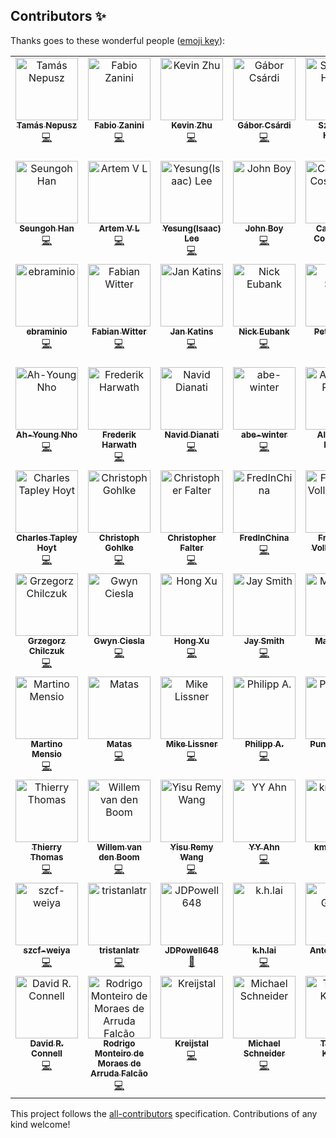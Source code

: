 ## Contributors ✨

Thanks goes to these wonderful people ([emoji key](https://allcontributors.org/docs/en/emoji-key)):

<!-- ALL-CONTRIBUTORS-LIST:START - Do not remove or modify this section -->
<!-- prettier-ignore-start -->
<!-- markdownlint-disable -->
<table>
  <tbody>
    <tr>
      <td align="center" valign="top" width="14.28%"><a href="https://collmot.com/"><img src="https://avatars.githubusercontent.com/u/195637?v=4?s=100" width="100px;" alt="Tamás Nepusz"/><br /><sub><b>Tamás Nepusz</b></sub></a><br /><a href="https://github.com/igraph/python-igraph/commits?author=ntamas" title="Code">💻</a></td>
      <td align="center" valign="top" width="14.28%"><a href="https://fabilab.org/"><img src="https://avatars.githubusercontent.com/u/1200640?v=4?s=100" width="100px;" alt="Fabio Zanini"/><br /><sub><b>Fabio Zanini</b></sub></a><br /><a href="https://github.com/igraph/python-igraph/commits?author=iosonofabio" title="Code">💻</a></td>
      <td align="center" valign="top" width="14.28%"><a href="https://github.com/Gomango999"><img src="https://avatars.githubusercontent.com/u/37771462?v=4?s=100" width="100px;" alt="Kevin Zhu"/><br /><sub><b>Kevin Zhu</b></sub></a><br /><a href="https://github.com/igraph/python-igraph/commits?author=Gomango999" title="Code">💻</a></td>
      <td align="center" valign="top" width="14.28%"><a href="https://github.com/gaborcsardi"><img src="https://avatars.githubusercontent.com/u/660288?v=4?s=100" width="100px;" alt="Gábor Csárdi"/><br /><sub><b>Gábor Csárdi</b></sub></a><br /><a href="https://github.com/igraph/python-igraph/commits?author=gaborcsardi" title="Code">💻</a></td>
      <td align="center" valign="top" width="14.28%"><a href="http://szhorvat.net/"><img src="https://avatars.githubusercontent.com/u/1212871?v=4?s=100" width="100px;" alt="Szabolcs Horvát"/><br /><sub><b>Szabolcs Horvát</b></sub></a><br /><a href="https://github.com/igraph/python-igraph/commits?author=szhorvat" title="Code">💻</a></td>
      <td align="center" valign="top" width="14.28%"><a href="http://www.traag.net/"><img src="https://avatars.githubusercontent.com/u/6057804?v=4?s=100" width="100px;" alt="Vincent Traag"/><br /><sub><b>Vincent Traag</b></sub></a><br /><a href="https://github.com/igraph/python-igraph/commits?author=vtraag" title="Code">💻</a></td>
      <td align="center" valign="top" width="14.28%"><a href="https://github.com/deeenes"><img src="https://avatars.githubusercontent.com/u/2679889?v=4?s=100" width="100px;" alt="deeenes"/><br /><sub><b>deeenes</b></sub></a><br /><a href="https://github.com/igraph/python-igraph/commits?author=deeenes" title="Code">💻</a></td>
    </tr>
    <tr>
      <td align="center" valign="top" width="14.28%"><a href="https://h5jam.github.io/"><img src="https://avatars.githubusercontent.com/u/46439899?v=4?s=100" width="100px;" alt="Seungoh Han"/><br /><sub><b>Seungoh Han</b></sub></a><br /><a href="https://github.com/igraph/python-igraph/commits?author=h5jam" title="Code">💻</a></td>
      <td align="center" valign="top" width="14.28%"><a href="http://linkedin.com/in/artemvl"><img src="https://avatars.githubusercontent.com/u/6162969?v=4?s=100" width="100px;" alt="Artem V L"/><br /><sub><b>Artem V L</b></sub></a><br /><a href="https://github.com/igraph/python-igraph/commits?author=luav" title="Code">💻</a></td>
      <td align="center" valign="top" width="14.28%"><a href="https://github.com/Isaac-Lee"><img src="https://avatars.githubusercontent.com/u/49810053?v=4?s=100" width="100px;" alt="Yesung(Isaac) Lee"/><br /><sub><b>Yesung(Isaac) Lee</b></sub></a><br /><a href="https://github.com/igraph/python-igraph/commits?author=Isaac-Lee" title="Code">💻</a></td>
      <td align="center" valign="top" width="14.28%"><a href="https://www.jboy.space/"><img src="https://avatars.githubusercontent.com/u/2187261?v=4?s=100" width="100px;" alt="John Boy"/><br /><sub><b>John Boy</b></sub></a><br /><a href="https://github.com/igraph/python-igraph/commits?author=jboynyc" title="Code">💻</a></td>
      <td align="center" valign="top" width="14.28%"><a href="https://cdcl.ml/"><img src="https://avatars.githubusercontent.com/u/10780059?v=4?s=100" width="100px;" alt="Casper da Costa-Luis"/><br /><sub><b>Casper da Costa-Luis</b></sub></a><br /><a href="https://github.com/igraph/python-igraph/commits?author=casperdcl" title="Code">💻</a></td>
      <td align="center" valign="top" width="14.28%"><a href="https://albertoalcolea.com/"><img src="https://avatars.githubusercontent.com/u/1153725?v=4?s=100" width="100px;" alt="Alberto Alcolea"/><br /><sub><b>Alberto Alcolea</b></sub></a><br /><a href="https://github.com/igraph/python-igraph/commits?author=albertoalcolea" title="Code">💻</a></td>
      <td align="center" valign="top" width="14.28%"><a href="https://pyedu.hu/arpad/"><img src="https://avatars.githubusercontent.com/u/951303?v=4?s=100" width="100px;" alt="Árpád Horváth"/><br /><sub><b>Árpád Horváth</b></sub></a><br /><a href="https://github.com/igraph/python-igraph/commits?author=horvatha" title="Code">💻</a></td>
    </tr>
    <tr>
      <td align="center" valign="top" width="14.28%"><a href="https://github.com/ebraminio"><img src="https://avatars.githubusercontent.com/u/833473?v=4?s=100" width="100px;" alt="ebraminio"/><br /><sub><b>ebraminio</b></sub></a><br /><a href="https://github.com/igraph/python-igraph/commits?author=ebraminio" title="Code">💻</a></td>
      <td align="center" valign="top" width="14.28%"><a href="https://github.com/fwitter"><img src="https://avatars.githubusercontent.com/u/10985458?v=4?s=100" width="100px;" alt="Fabian Witter"/><br /><sub><b>Fabian Witter</b></sub></a><br /><a href="https://github.com/igraph/python-igraph/commits?author=fwitter" title="Code">💻</a></td>
      <td align="center" valign="top" width="14.28%"><a href="http://www.katzien.de/"><img src="https://avatars.githubusercontent.com/u/890156?v=4?s=100" width="100px;" alt="Jan Katins"/><br /><sub><b>Jan Katins</b></sub></a><br /><a href="https://github.com/igraph/python-igraph/commits?author=jankatins" title="Code">💻</a></td>
      <td align="center" valign="top" width="14.28%"><a href="https://github.com/nickeubank"><img src="https://avatars.githubusercontent.com/u/9683693?v=4?s=100" width="100px;" alt="Nick Eubank"/><br /><sub><b>Nick Eubank</b></sub></a><br /><a href="https://github.com/igraph/python-igraph/commits?author=nickeubank" title="Code">💻</a></td>
      <td align="center" valign="top" width="14.28%"><a href="http://finger-tree.blogspot.com/"><img src="https://avatars.githubusercontent.com/u/406445?v=4?s=100" width="100px;" alt="Peter Scott"/><br /><sub><b>Peter Scott</b></sub></a><br /><a href="https://github.com/igraph/python-igraph/commits?author=PeterScott" title="Code">💻</a></td>
      <td align="center" valign="top" width="14.28%"><a href="https://github.com/Sriram-Pattabiraman"><img src="https://avatars.githubusercontent.com/u/59712515?v=4?s=100" width="100px;" alt="Sriram-Pattabiraman"/><br /><sub><b>Sriram-Pattabiraman</b></sub></a><br /><a href="https://github.com/igraph/python-igraph/commits?author=Sriram-Pattabiraman" title="Code">💻</a></td>
      <td align="center" valign="top" width="14.28%"><a href="https://iggisv9t.xyz/"><img src="https://avatars.githubusercontent.com/u/19172517?v=4?s=100" width="100px;" alt="Sviatoslav"/><br /><sub><b>Sviatoslav</b></sub></a><br /><a href="https://github.com/igraph/python-igraph/commits?author=iggisv9t" title="Code">💻</a></td>
    </tr>
    <tr>
      <td align="center" valign="top" width="14.28%"><a href="https://github.com/ah00ee"><img src="https://avatars.githubusercontent.com/u/68725978?v=4?s=100" width="100px;" alt="Ah-Young Nho"/><br /><sub><b>Ah-Young Nho</b></sub></a><br /><a href="https://github.com/igraph/python-igraph/commits?author=ah00ee" title="Code">💻</a></td>
      <td align="center" valign="top" width="14.28%"><a href="https://github.com/frederik-h"><img src="https://avatars.githubusercontent.com/u/22046314?v=4?s=100" width="100px;" alt="Frederik Harwath"/><br /><sub><b>Frederik Harwath</b></sub></a><br /><a href="https://github.com/igraph/python-igraph/commits?author=frederik-h" title="Code">💻</a></td>
      <td align="center" valign="top" width="14.28%"><a href="https://github.com/naviddianati"><img src="https://avatars.githubusercontent.com/u/5558232?v=4?s=100" width="100px;" alt="Navid Dianati"/><br /><sub><b>Navid Dianati</b></sub></a><br /><a href="https://github.com/igraph/python-igraph/commits?author=naviddianati" title="Code">💻</a></td>
      <td align="center" valign="top" width="14.28%"><a href="https://github.com/abe-winter"><img src="https://avatars.githubusercontent.com/u/7256523?v=4?s=100" width="100px;" alt="abe-winter"/><br /><sub><b>abe-winter</b></sub></a><br /><a href="https://github.com/igraph/python-igraph/commits?author=abe-winter" title="Code">💻</a></td>
      <td align="center" valign="top" width="14.28%"><a href="https://github.com/arivero"><img src="https://avatars.githubusercontent.com/u/43174?v=4?s=100" width="100px;" alt="Alejandro Rivero"/><br /><sub><b>Alejandro Rivero</b></sub></a><br /><a href="https://github.com/igraph/python-igraph/commits?author=arivero" title="Code">💻</a></td>
      <td align="center" valign="top" width="14.28%"><a href="https://github.com/Ariki"><img src="https://avatars.githubusercontent.com/u/519412?v=4?s=100" width="100px;" alt="Ariki"/><br /><sub><b>Ariki</b></sub></a><br /><a href="https://github.com/igraph/python-igraph/commits?author=Ariki" title="Code">💻</a></td>
      <td align="center" valign="top" width="14.28%"><a href="https://cvanelteren.github.io/"><img src="https://avatars.githubusercontent.com/u/19485143?v=4?s=100" width="100px;" alt="Casper van Elteren"/><br /><sub><b>Casper van Elteren</b></sub></a><br /><a href="https://github.com/igraph/python-igraph/commits?author=cvanelteren" title="Code">💻</a></td>
    </tr>
    <tr>
      <td align="center" valign="top" width="14.28%"><a href="https://cthoyt.com/"><img src="https://avatars.githubusercontent.com/u/5069736?v=4?s=100" width="100px;" alt="Charles Tapley Hoyt"/><br /><sub><b>Charles Tapley Hoyt</b></sub></a><br /><a href="https://github.com/igraph/python-igraph/commits?author=cthoyt" title="Code">💻</a></td>
      <td align="center" valign="top" width="14.28%"><a href="https://www.cgohlke.com/"><img src="https://avatars.githubusercontent.com/u/483428?v=4?s=100" width="100px;" alt="Christoph Gohlke"/><br /><sub><b>Christoph Gohlke</b></sub></a><br /><a href="https://github.com/igraph/python-igraph/commits?author=cgohlke" title="Code">💻</a></td>
      <td align="center" valign="top" width="14.28%"><a href="https://github.com/chrisfalter"><img src="https://avatars.githubusercontent.com/u/4177499?v=4?s=100" width="100px;" alt="Christopher Falter"/><br /><sub><b>Christopher Falter</b></sub></a><br /><a href="https://github.com/igraph/python-igraph/commits?author=chrisfalter" title="Code">💻</a></td>
      <td align="center" valign="top" width="14.28%"><a href="https://github.com/ReblochonMasque"><img src="https://avatars.githubusercontent.com/u/6275531?v=4?s=100" width="100px;" alt="FredInChina"/><br /><sub><b>FredInChina</b></sub></a><br /><a href="https://github.com/igraph/python-igraph/commits?author=ReblochonMasque" title="Code">💻</a></td>
      <td align="center" valign="top" width="14.28%"><a href="https://friso.lol/"><img src="https://avatars.githubusercontent.com/u/273638?v=4?s=100" width="100px;" alt="Friso van Vollenhoven"/><br /><sub><b>Friso van Vollenhoven</b></sub></a><br /><a href="https://github.com/igraph/python-igraph/commits?author=friso" title="Code">💻</a></td>
      <td align="center" valign="top" width="14.28%"><a href="https://szarnyasg.github.io/"><img src="https://avatars.githubusercontent.com/u/1402801?v=4?s=100" width="100px;" alt="Gabor Szarnyas"/><br /><sub><b>Gabor Szarnyas</b></sub></a><br /><a href="https://github.com/igraph/python-igraph/commits?author=szarnyasg" title="Code">💻</a></td>
      <td align="center" valign="top" width="14.28%"><a href="https://github.com/GaoFangshu"><img src="https://avatars.githubusercontent.com/u/11488742?v=4?s=100" width="100px;" alt="Gao Fangshu"/><br /><sub><b>Gao Fangshu</b></sub></a><br /><a href="https://github.com/igraph/python-igraph/commits?author=GaoFangshu" title="Code">💻</a></td>
    </tr>
    <tr>
      <td align="center" valign="top" width="14.28%"><a href="https://github.com/gchilczuk"><img src="https://avatars.githubusercontent.com/u/16257695?v=4?s=100" width="100px;" alt="Grzegorz Chilczuk"/><br /><sub><b>Grzegorz Chilczuk</b></sub></a><br /><a href="https://github.com/igraph/python-igraph/commits?author=gchilczuk" title="Code">💻</a></td>
      <td align="center" valign="top" width="14.28%"><a href="http://cecinestpasunefromage.wordpress.com/"><img src="https://avatars.githubusercontent.com/u/2363820?v=4?s=100" width="100px;" alt="Gwyn Ciesla"/><br /><sub><b>Gwyn Ciesla</b></sub></a><br /><a href="https://github.com/igraph/python-igraph/commits?author=limburgher" title="Code">💻</a></td>
      <td align="center" valign="top" width="14.28%"><a href="https://www.topbug.net/"><img src="https://avatars.githubusercontent.com/u/325476?v=4?s=100" width="100px;" alt="Hong Xu"/><br /><sub><b>Hong Xu</b></sub></a><br /><a href="https://github.com/igraph/python-igraph/commits?author=xuhdev" title="Code">💻</a></td>
      <td align="center" valign="top" width="14.28%"><a href="https://github.com/jhsmith"><img src="https://avatars.githubusercontent.com/u/974519?v=4?s=100" width="100px;" alt="Jay Smith"/><br /><sub><b>Jay Smith</b></sub></a><br /><a href="https://github.com/igraph/python-igraph/commits?author=jhsmith" title="Code">💻</a></td>
      <td align="center" valign="top" width="14.28%"><a href="https://mapleccc.github.io/"><img src="https://avatars.githubusercontent.com/u/25131775?v=4?s=100" width="100px;" alt="MapleCCC"/><br /><sub><b>MapleCCC</b></sub></a><br /><a href="https://github.com/igraph/python-igraph/commits?author=MapleCCC" title="Code">💻</a></td>
      <td align="center" valign="top" width="14.28%"><a href="https://www.linkedin.com/in/marco-koepcke/"><img src="https://avatars.githubusercontent.com/u/3512122?v=4?s=100" width="100px;" alt="Marco Köpcke"/><br /><sub><b>Marco Köpcke</b></sub></a><br /><a href="https://github.com/igraph/python-igraph/commits?author=theCapypara" title="Code">💻</a></td>
      <td align="center" valign="top" width="14.28%"><a href="https://github.com/elfring"><img src="https://avatars.githubusercontent.com/u/660477?v=4?s=100" width="100px;" alt="Markus Elfring"/><br /><sub><b>Markus Elfring</b></sub></a><br /><a href="https://github.com/igraph/python-igraph/commits?author=elfring" title="Code">💻</a></td>
    </tr>
    <tr>
      <td align="center" valign="top" width="14.28%"><a href="https://martinomensio.github.io/"><img src="https://avatars.githubusercontent.com/u/11597393?v=4?s=100" width="100px;" alt="Martino Mensio"/><br /><sub><b>Martino Mensio</b></sub></a><br /><a href="https://github.com/igraph/python-igraph/commits?author=MartinoMensio" title="Code">💻</a></td>
      <td align="center" valign="top" width="14.28%"><a href="https://github.com/lauzadis"><img src="https://avatars.githubusercontent.com/u/30608308?v=4?s=100" width="100px;" alt="Matas"/><br /><sub><b>Matas</b></sub></a><br /><a href="https://github.com/igraph/python-igraph/commits?author=lauzadis" title="Code">💻</a></td>
      <td align="center" valign="top" width="14.28%"><a href="http://www.michaeljaylissner.com/"><img src="https://avatars.githubusercontent.com/u/236970?v=4?s=100" width="100px;" alt="Mike Lissner"/><br /><sub><b>Mike Lissner</b></sub></a><br /><a href="https://github.com/igraph/python-igraph/commits?author=mlissner" title="Code">💻</a></td>
      <td align="center" valign="top" width="14.28%"><a href="https://phil.red/"><img src="https://avatars.githubusercontent.com/u/291575?v=4?s=100" width="100px;" alt="Philipp A."/><br /><sub><b>Philipp A.</b></sub></a><br /><a href="https://github.com/igraph/python-igraph/commits?author=flying-sheep" title="Code">💻</a></td>
      <td align="center" valign="top" width="14.28%"><a href="https://puneethapai.github.io/"><img src="https://avatars.githubusercontent.com/u/21996583?v=4?s=100" width="100px;" alt="Puneetha Pai"/><br /><sub><b>Puneetha Pai</b></sub></a><br /><a href="https://github.com/igraph/python-igraph/commits?author=PuneethaPai" title="Code">💻</a></td>
      <td align="center" valign="top" width="14.28%"><a href="https://github.com/sr-murthy"><img src="https://avatars.githubusercontent.com/u/9358070?v=4?s=100" width="100px;" alt="S Murthy"/><br /><sub><b>S Murthy</b></sub></a><br /><a href="https://github.com/igraph/python-igraph/commits?author=sr-murthy" title="Code">💻</a></td>
      <td align="center" valign="top" width="14.28%"><a href="https://github.com/scottgigante"><img src="https://avatars.githubusercontent.com/u/8499679?v=4?s=100" width="100px;" alt="Scott Gigante"/><br /><sub><b>Scott Gigante</b></sub></a><br /><a href="https://github.com/igraph/python-igraph/commits?author=scottgigante" title="Code">💻</a></td>
    </tr>
    <tr>
      <td align="center" valign="top" width="14.28%"><a href="http://people.freebsd.org/~thierry/"><img src="https://avatars.githubusercontent.com/u/6819982?v=4?s=100" width="100px;" alt="Thierry Thomas"/><br /><sub><b>Thierry Thomas</b></sub></a><br /><a href="https://github.com/igraph/python-igraph/commits?author=thierry-FreeBSD" title="Code">💻</a></td>
      <td align="center" valign="top" width="14.28%"><a href="https://github.com/willemvandenboom"><img src="https://avatars.githubusercontent.com/u/41558513?v=4?s=100" width="100px;" alt="Willem van den Boom"/><br /><sub><b>Willem van den Boom</b></sub></a><br /><a href="https://github.com/igraph/python-igraph/commits?author=willemvandenboom" title="Code">💻</a></td>
      <td align="center" valign="top" width="14.28%"><a href="https://github.com/remysucre"><img src="https://avatars.githubusercontent.com/u/6758001?v=4?s=100" width="100px;" alt="Yisu Remy Wang"/><br /><sub><b>Yisu Remy Wang</b></sub></a><br /><a href="https://github.com/igraph/python-igraph/commits?author=remysucre" title="Code">💻</a></td>
      <td align="center" valign="top" width="14.28%"><a href="https://yongyeol.com/"><img src="https://avatars.githubusercontent.com/u/24250?v=4?s=100" width="100px;" alt="YY Ahn"/><br /><sub><b>YY Ahn</b></sub></a><br /><a href="https://github.com/igraph/python-igraph/commits?author=yy" title="Code">💻</a></td>
      <td align="center" valign="top" width="14.28%"><a href="https://github.com/kmankinen"><img src="https://avatars.githubusercontent.com/u/22212710?v=4?s=100" width="100px;" alt="kmankinen"/><br /><sub><b>kmankinen</b></sub></a><br /><a href="https://github.com/igraph/python-igraph/commits?author=kmankinen" title="Code">💻</a></td>
      <td align="center" valign="top" width="14.28%"><a href="https://github.com/odidev"><img src="https://avatars.githubusercontent.com/u/40816837?v=4?s=100" width="100px;" alt="odidev"/><br /><sub><b>odidev</b></sub></a><br /><a href="https://github.com/igraph/python-igraph/commits?author=odidev" title="Code">💻</a></td>
      <td align="center" valign="top" width="14.28%"><a href="https://github.com/sombreslames"><img src="https://avatars.githubusercontent.com/u/4037102?v=4?s=100" width="100px;" alt="sombreslames"/><br /><sub><b>sombreslames</b></sub></a><br /><a href="https://github.com/igraph/python-igraph/commits?author=sombreslames" title="Code">💻</a></td>
    </tr>
    <tr>
      <td align="center" valign="top" width="14.28%"><a href="https://hohoweiya.xyz/"><img src="https://avatars.githubusercontent.com/u/13688320?v=4?s=100" width="100px;" alt="szcf-weiya"/><br /><sub><b>szcf-weiya</b></sub></a><br /><a href="https://github.com/igraph/python-igraph/commits?author=szcf-weiya" title="Code">💻</a></td>
      <td align="center" valign="top" width="14.28%"><a href="https://github.com/tristanlatr"><img src="https://avatars.githubusercontent.com/u/19967168?v=4?s=100" width="100px;" alt="tristanlatr"/><br /><sub><b>tristanlatr</b></sub></a><br /><a href="https://github.com/igraph/python-igraph/commits?author=tristanlatr" title="Code">💻</a></td>
      <td align="center" valign="top" width="14.28%"><a href="https://github.com/JDPowell648"><img src="https://avatars.githubusercontent.com/u/41934552?v=4?s=100" width="100px;" alt="JDPowell648"/><br /><sub><b>JDPowell648</b></sub></a><br /><a href="https://github.com/igraph/python-igraph/commits?author=JDPowell648" title="Documentation">📖</a></td>
      <td align="center" valign="top" width="14.28%"><a href="https://github.com/Adriankhl"><img src="https://avatars.githubusercontent.com/u/16377650?v=4?s=100" width="100px;" alt="k.h.lai"/><br /><sub><b>k.h.lai</b></sub></a><br /><a href="https://github.com/igraph/python-igraph/commits?author=Adriankhl" title="Code">💻</a></td>
      <td align="center" valign="top" width="14.28%"><a href="https://github.com/gruebel"><img src="https://avatars.githubusercontent.com/u/33207684?v=4?s=100" width="100px;" alt="Anton Grübel"/><br /><sub><b>Anton Grübel</b></sub></a><br /><a href="https://github.com/igraph/python-igraph/commits?author=gruebel" title="Code">💻</a></td>
      <td align="center" valign="top" width="14.28%"><a href="https://github.com/flange-ipb"><img src="https://avatars.githubusercontent.com/u/34936695?v=4?s=100" width="100px;" alt="flange-ipb"/><br /><sub><b>flange-ipb</b></sub></a><br /><a href="https://github.com/igraph/python-igraph/commits?author=flange-ipb" title="Code">💻</a></td>
      <td align="center" valign="top" width="14.28%"><a href="https://discuss.afpy.org/"><img src="https://avatars.githubusercontent.com/u/16009100?v=4?s=100" width="100px;" alt="Paul m. p. Peny"/><br /><sub><b>Paul m. p. Peny</b></sub></a><br /><a href="https://github.com/igraph/python-igraph/commits?author=pmp-p" title="Code">💻</a></td>
    </tr>
    <tr>
      <td align="center" valign="top" width="14.28%"><a href="https://davidrconnell.github.io/"><img src="https://avatars.githubusercontent.com/u/35470740?v=4?s=100" width="100px;" alt="David R. Connell"/><br /><sub><b>David R. Connell</b></sub></a><br /><a href="https://github.com/igraph/python-igraph/commits?author=DavidRConnell" title="Code">💻</a></td>
      <td align="center" valign="top" width="14.28%"><a href="https://www.linkedin.com/in/rmmaf/"><img src="https://avatars.githubusercontent.com/u/23747884?v=4?s=100" width="100px;" alt="Rodrigo Monteiro de Moraes de Arruda Falcão"/><br /><sub><b>Rodrigo Monteiro de Moraes de Arruda Falcão</b></sub></a><br /><a href="https://github.com/igraph/python-igraph/commits?author=rmmaf" title="Code">💻</a></td>
      <td align="center" valign="top" width="14.28%"><a href="https://github.com/Kreijstal"><img src="https://avatars.githubusercontent.com/u/2415206?v=4?s=100" width="100px;" alt="Kreijstal"/><br /><sub><b>Kreijstal</b></sub></a><br /><a href="https://github.com/igraph/python-igraph/commits?author=Kreijstal" title="Code">💻</a></td>
      <td align="center" valign="top" width="14.28%"><a href="https://github.com/m1-s"><img src="https://avatars.githubusercontent.com/u/94642227?v=4?s=100" width="100px;" alt="Michael Schneider"/><br /><sub><b>Michael Schneider</b></sub></a><br /><a href="https://github.com/igraph/python-igraph/commits?author=m1-s" title="Code">💻</a></td>
      <td align="center" valign="top" width="14.28%"><a href="http://thomaskrijnen.com/"><img src="https://avatars.githubusercontent.com/u/1096535?v=4?s=100" width="100px;" alt="Thomas Krijnen"/><br /><sub><b>Thomas Krijnen</b></sub></a><br /><a href="https://github.com/igraph/python-igraph/commits?author=aothms" title="Code">💻</a></td>
      <td align="center" valign="top" width="14.28%"><a href="https://github.com/GenieTim"><img src="https://avatars.githubusercontent.com/u/8596965?v=4?s=100" width="100px;" alt="Tim Bernhard"/><br /><sub><b>Tim Bernhard</b></sub></a><br /><a href="https://github.com/igraph/python-igraph/commits?author=GenieTim" title="Code">💻</a></td>
      <td align="center" valign="top" width="14.28%"><a href="https://github.com/BeaMarton13"><img src="https://avatars.githubusercontent.com/u/204701577?v=4?s=100" width="100px;" alt="Bea Márton"/><br /><sub><b>Bea Márton</b></sub></a><br /><a href="https://github.com/igraph/python-igraph/commits?author=BeaMarton13" title="Code">💻</a></td>
    </tr>
  </tbody>
</table>

<!-- markdownlint-restore -->
<!-- prettier-ignore-end -->

<!-- ALL-CONTRIBUTORS-LIST:END -->

This project follows the [all-contributors](https://github.com/all-contributors/all-contributors) specification. Contributions of any kind welcome!
